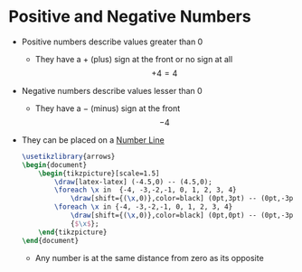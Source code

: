 # Positive and Negative Numbers
- Positive numbers describe values greater than $0$
    - They have a $+$ (plus) sign at the front or no sign at all
        $$+4 = 4$$
- Negative numbers describe values lesser than $0$
    - They have a $-$ (minus) sign at the front
        $$-4$$

- They can be placed on a [Number Line](./Eyntam_Number-Line.md)

    ```tikz
    \usetikzlibrary{arrows}
    \begin{document}
        \begin{tikzpicture}[scale=1.5]
            \draw[latex-latex] (-4.5,0) -- (4.5,0);
            \foreach \x in  {-4, -3,-2,-1, 0, 1, 2, 3, 4}
                \draw[shift={(\x,0)},color=black] (0pt,3pt) -- (0pt,-3pt);
            \foreach \x in {-4, -3,-2,-1, 0, 1, 2, 3, 4}
                \draw[shift={(\x,0)},color=black] (0pt,0pt) -- (0pt,-3pt) node[below] 
                {$\x$};
        \end{tikzpicture}
    \end{document}
    ```

    - Any number is at the same distance from zero as its opposite
